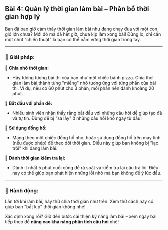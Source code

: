 ## Bài 4: Quản lý thời gian làm bài – Phân bổ thời gian hợp lý

Bạn đã bao giờ cảm thấy thời gian làm bài như đang chạy đua với một con gió lớn chưa? Mới đó mà đã hết giờ, chưa kịp làm xong bài! Đừng lo, chỉ cần một chút "chiến thuật" là bạn có thể nắm vững thời gian trong tay.

---

### 📌 Giải pháp:

**🔹 Chia nhỏ thời gian:**
- Hãy tưởng tượng bài thi của bạn như một chiếc bánh pizza. Chia thời gian làm bài thành từng "miếng" nhỏ tương ứng với từng phần của bài thi. Ví dụ, nếu có 60 phút cho 3 phần, mỗi phần nên dành khoảng 20 phút.

**🔹 Bắt đầu với phần dễ:**
- Nhiều sinh viên nhận thấy rằng bắt đầu với những câu hỏi dễ giúp tạo đà và tự tin. Đừng để bị "sa lầy" ở những câu hỏi khó ngay từ đầu!

**🔹 Sử dụng đồng hồ:**
- Mang theo một chiếc đồng hồ nhỏ, hoặc sử dụng đồng hồ trên máy tính (nếu được phép) để theo dõi thời gian. Điều này giúp bạn không bị "lạc trôi" khi đang làm bài.

**🔹 Dành thời gian kiểm tra lại:**
- Dành ít nhất 5 phút cuối cùng để rà soát và kiểm tra lại câu trả lời. Điều này có thể giúp bạn phát hiện những lỗi nhỏ mà bạn không để ý lúc đầu.

---

### 🚀 Hành động:

Lần tới khi làm bài, hãy thử chia thời gian như trên. Xem thử cách này có giúp bạn "bắt kịp" thời gian không nhé!

Xác định xong rồi? Giờ đến bước cải thiện kỹ năng làm bài – xem ngay bài tiếp theo để **nâng cao khả năng phân tích câu hỏi** nhé!